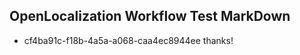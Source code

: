## OpenLocalization Workflow Test MarkDown
* cf4ba91c-f18b-4a5a-a068-caa4ec8944ee thanks!

<!--HONumber=Aug16_HO3-->


